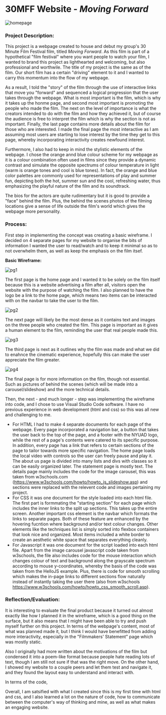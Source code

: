 # 30MFF Website - _Moving Forward_

![homepage](https://user-images.githubusercontent.com/98512628/192147912-824ab73a-44b6-4333-a3c9-fb05ce0c9bc9.png)

### Project Description:

This project is a webpage created to house and debut my group's 30 Minute Film Festival film, titled *Moving Forward*. As this film is part of a hypothetical "film festival" where you want people to watch your film, I wanted to brand this project as lighthearted and welcoming, but also professional and worthwile. The title of my project is the same as of the film. Our short film has a certain "driving" element to it and I wanted to carry this momentum into the flow of my webpage.

As a result, I told the "story" of the film through the use of interactive links that move you "forward" and sequenced a logical progression that the user takes through the webpage. What is most important is the film, which is why it takes up the honme page, and second most important is promoting the people who made the film. The next on the level of importance is what the creators intended to do with the film and how they achieved it, but of course the audience is free to interpret the film which is why the section is not as important. Finally, the last page contains more details about the film for those who are interested. I made the final page the most interactive as I am assuming most users are starting to lose interest by the time they get to this page, whereby incorporating interactivity creates newfound interest.

Furthermore, I also had to keep in mind the stylistic elements of the webpage. I chose the orange annd blue colour scheme for my webpage as it is a colour combination often used in films since they provide a dynamic contrast and simulate the opposite spectrums of colour temperature in light (warm is orange tones and cool is blue tones). In fact, the orange and blue color palettes are commonly used for representations of play and summer fun, depicting both the hot, summer sun and the cool, refreshing water, thus emphasizing the playful nature of the film and its soundtrack.

The bios for the actors are quite rudimentary but it is good to provide a "face" behind the film. Plus, the behind the scenes photos of the filming locations give a sense of life outside the film's world which gives the webpage more personality.

### Process:

First step in implementing the concept was creating a basic wireframe. I decided on 4 separate pages for my website to organise the bits of information I wanted the user to read/watch and to keep it minimal so as to not overwhelm them, as well as keep the emphasis on the film itsef.

**Basic Wireframe:**

![pg1](https://user-images.githubusercontent.com/98512628/192146591-19fa4f36-fde5-4641-934c-d8e82af71952.png)

The first page is the home page and I wanted it to be solely on the film itself because this is a website advertising a film after all, visitors open the website with the purpose of watching the film. I also planned to have the logo be a link to the home page, which means two items can be interacted with on the navbar to take the user to the film.

![pg2](https://user-images.githubusercontent.com/98512628/192146622-bb652e58-ce07-405e-8b0c-5440dcab437f.png)

The next page will likely be the most dense as it contains text and images on the three people who created the film. This page is important as it gives a human element to the film, reminding the user that real people made this.

![pg3](https://user-images.githubusercontent.com/98512628/192146650-a302b3a3-9e87-4b41-a435-e1b68fb2b3ff.png)

The third page is next as it outlines why the film was made and what we did to enahnce the cinematic experience, hopefully this can make the user appreciate the film greater.

![pg4](https://user-images.githubusercontent.com/98512628/192146682-49a88f4a-e284-4272-b468-1dbe4773543d.png)

The final page is for more information on the film, though not essential. Such as pictures of behind the scenes (which will be made into a carousel/slideshow) and the more technical details.

Then, the next - and much longer - step was implementing the wireframe into code, and I chose to use Visual Studio Code software. I have no previous experience in web development (html and css) so this was all new and challenging to me.

* For HTML I had to make 4 separate documents for each page of the webpage. Every page incorporated a navigation bar, a button that takes the user back to the top of the page, and a footer with the NYUAD logo, while the rest of a page's contents were catered to its specific purpose. In addition, every page has a link that refers to certain sections of the page to tailor towards more specific navigation. The home page loads the local video with controls so the user can freely pause and play it. The about us page is divided into many lists and divs with classes so it can be easily organized later. The statement page is mostly text. The details page mainly includes the code for the image carousel, this was taken from w3schools.com (https://www.w3schools.com/howto/howto_js_slideshow.asp) and sections were replaced with the relevent code and images pertaining my project.
* For CSS it was one document for the style loaded into each html file. The first part is formmating the "starting section" for each page which includes the inner links to the split up sections. This takes up the entire screen. Another important css element is the navbar which formats the links to separate pages. Both of these feature are enhanced by the hovering fucntion where background and/or text colour changes. Other elements like the techniques list is simply sorted into flexbox containers that look nice and organized. Most items included a white border to create an aesthetic white space that separates everything cleanly.
* For Javascript it was one document for the script loaded into each html file. Apart from the image carousel javascript code taken from w3schools, the file also includes code for the mouse interaction which changes colour of text and background along the grayscale spectrum according to mouse y-coordinates, whereby the basis of the code was taken from the HelloJS example. Plus, there is code for smooth scrolling which makes the in-page links to different sections flow naturally instead of instantly taking the user there (also from w3schools https://www.w3schools.com/howto/howto_css_smooth_scroll.asp).

### Reflection/Evaluation:

It is interesting to evaluate the final product because it turned out almost exactly like how I planned it in the wireframe, which is a good thing on the surface, but it also means that I might have been able to try and push myself further on this project. In terms of the webpage's content, most of what was planned made it, but I think I would have benefitted from adding more interactivity, especially in the "Filmmakers' Statement" page which was mostly static.

Also I originally had more written about the motivations of the film but condensed it into a poem-like format because people hate reading lots of text, though I am still not sure if that was the right move. On the other hand, I showed my website to a couple peers and let them test and navigate it, and they found the layout easy to understand and interact with.

In terms of the code, 

Overall, I am satsified with what I created since this is my first time with html and css, and I also learned a lot on the nature of code, how to communicate between the computer's way of thinking and mine, as well as what makes an engaging website.
